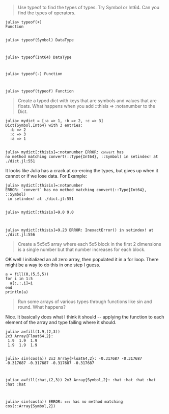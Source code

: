 > Use typeof to find the types of types. Try Symbol or Int64. Can you find the types of operators.

<p><code>julia&gt; typeof(+)
Function

julia&gt; typeof(Symbol)
DataType

julia&gt; typeof(Int64)
DataType

julia&gt; typeof(-)
Function

julia&gt; typeof(typeof)
Function</code></p>

> Create a typed dict with keys that are symbols and values that are floats. What happens when you add ::thisis =&gt; :notanumber to the Dict.


<p><code>julia&gt; mydict = [:a =&gt; 1, :b =&gt; 2, :c =&gt; 3]
Dict{Symbol,Int64} with 3 entries:
  :b =&gt; 2
  :c =&gt; 3
  :a =&gt; 1

julia&gt; mydict[:thisis]=:notanumber
ERROR: `convert` has no method matching convert(::Type{Int64}, ::Symbol)
 in setindex! at ./dict.jl:551</code></p>

It looks like Julia has a crack at co-ercing the types, but gives up when it cannot or if we lose data. For Example:
<p><code>julia&gt; mydict[:thisis]=:notanumber
ERROR: `convert` has no method matching convert(::Type{Int64}, ::Symbol)
 in setindex! at ./dict.jl:551

julia&gt; mydict[:thisis]=9.0
9.0

julia&gt; mydict[:thisis]=9.23
ERROR: InexactError()
 in setindex! at ./dict.jl:556</code></p>

> Create a 5x5x5 array where each 5x5 block in the first 2 dimensions is a single number but that number increases for each block. 

OK well I initialized an all zero array, then populated it in a for loop. There might be a way to do this in one step I guess.
<p><code>a = fill(0,(5,5,5))
for i in 1:5
  a[:,:,i]=i
end
println(a)</code></p>

> Run some arrays of various types through functions like sin and round. What happens?

Nice. It basically does what I think it should -- applying the function to each element of the array and type failing where it should.

<p><code>julia&gt; a=fill(1.9,(2,3))
2x3 Array{Float64,2}:
 1.9  1.9  1.9
 1.9  1.9  1.9

julia&gt; sin(cos(a))
2x3 Array{Float64,2}:
 -0.317687  -0.317687  -0.317687
 -0.317687  -0.317687  -0.317687

julia&gt; a=fill(:hat,(2,3))
2x3 Array{Symbol,2}:
 :hat  :hat  :hat
 :hat  :hat  :hat

julia&gt; sin(cos(a))
ERROR: `cos` has no method matching cos(::Array{Symbol,2})
</code></p>
